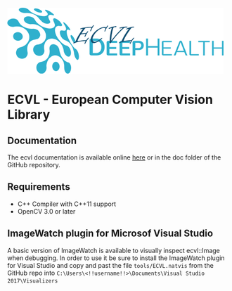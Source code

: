 
![ECVL](doc/logo/DEEPHEALTH_doxygen_logo_reduced.png)
# ECVL - European Computer Vision Library

## Documentation

The ecvl documentation is available online [here](http://imagelab.ing.unimore.it/ecvl/) or in the doc folder of the GitHub repository.

## Requirements

- C++ Compiler with C++11 support
- OpenCV 3.0 or later

## ImageWatch plugin for Microsof Visual Studio

A basic version of ImageWatch is available to visually inspect ecvl::Image when debugging. In order to use it be sure to install the ImageWatch plugin for Visual Studio and copy and past the file ```tools/ECVL.natvis``` from the GitHub repo into ```C:\Users\<!!username!!>\Documents\Visual Studio 2017\Visualizers```
